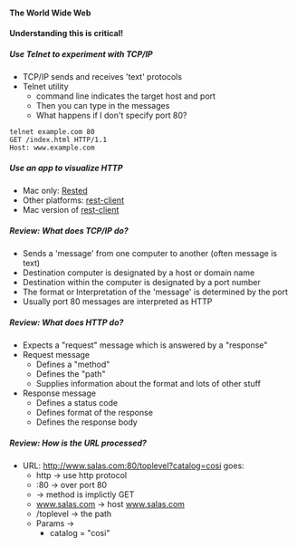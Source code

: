 #### The World Wide Web



#### Understanding this is critical!

##### Use Telnet to experiment with TCP/IP
* TCP/IP sends and receives 'text' protocols
* Telnet utility
  * command line indicates the target host and port
  * Then you can type in the messages
  * What happens if I don't specify port 80?


~~~~~~
telnet example.com 80
GET /index.html HTTP/1.1
Host: www.example.com
~~~~~~


##### Use an app to visualize HTTP
* Mac only: [Rested](http://www.helloresolven.com/portfolio/rested/)
* Other platforms: [rest-client](https://code.google.com/p/rest-client/)
* Mac version of [rest-client](https://github.com/mmattozzi/cocoa-rest-client)

##### Review: What does TCP/IP do?
* Sends a 'message' from one computer to another (often message is text)
* Destination computer is designated by a host or domain name
* Destination within the computer is designated by a port number
* The format or Interpretation of the 'message' is determined by the port
* Usually port 80 messages are interpreted as HTTP

##### Review: What does HTTP do?
* Expects a "request" message which is answered by a "response"
* Request message
  * Defines a "method"
  * Defines the "path"
  * Supplies information about the format and lots of other stuff
* Response message
  * Defines a status code
  * Defines format of the response
  * Defines the response body

##### Review: How is the URL processed?
* URL: http://www.salas.com:80/toplevel?catalog=cosi goes:
  * http -> use http protocol
  * :80 -> over port 80
  * -> method is implictly GET
  * www.salas.com -> host www.salas.com
  * /toplevel -> the path
  * Params ->
    * catalog = "cosi"


